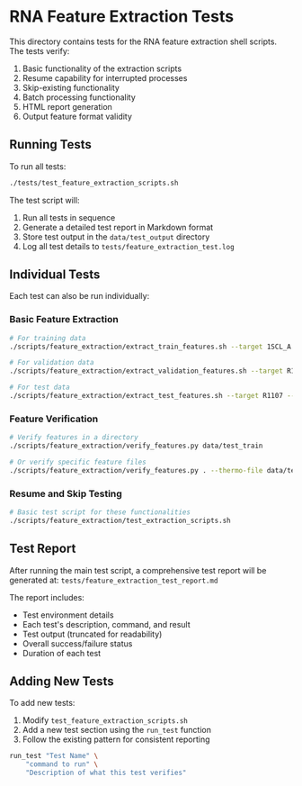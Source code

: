 # RNA Feature Extraction Tests

This directory contains tests for the RNA feature extraction shell scripts. The tests verify:

1. Basic functionality of the extraction scripts
2. Resume capability for interrupted processes
3. Skip-existing functionality
4. Batch processing functionality
5. HTML report generation
6. Output feature format validity

## Running Tests

To run all tests:

```bash
./tests/test_feature_extraction_scripts.sh
```

The test script will:
1. Run all tests in sequence
2. Generate a detailed test report in Markdown format
3. Store test output in the `data/test_output` directory
4. Log all test details to `tests/feature_extraction_test.log`

## Individual Tests

Each test can also be run individually:

### Basic Feature Extraction

```bash
# For training data
./scripts/feature_extraction/extract_train_features.sh --target 1SCL_A --output-dir data/test_train --limit 1

# For validation data
./scripts/feature_extraction/extract_validation_features.sh --target R1107 --output-dir data/test_validation --limit 1

# For test data
./scripts/feature_extraction/extract_test_features.sh --target R1107 --output-dir data/test_test --limit 1
```

### Feature Verification

```bash
# Verify features in a directory
./scripts/feature_extraction/verify_features.py data/test_train

# Or verify specific feature files
./scripts/feature_extraction/verify_features.py . --thermo-file data/test_train/thermo_features/1SCL_A_thermo_features.npz
```

### Resume and Skip Testing

```bash
# Basic test script for these functionalities
./scripts/feature_extraction/test_extraction_scripts.sh
```

## Test Report

After running the main test script, a comprehensive test report will be generated at:
`tests/feature_extraction_test_report.md`

The report includes:
- Test environment details
- Each test's description, command, and result
- Test output (truncated for readability)
- Overall success/failure status
- Duration of each test

## Adding New Tests

To add new tests:
1. Modify `test_feature_extraction_scripts.sh` 
2. Add a new test section using the `run_test` function
3. Follow the existing pattern for consistent reporting

```bash
run_test "Test Name" \
    "command to run" \
    "Description of what this test verifies"
```